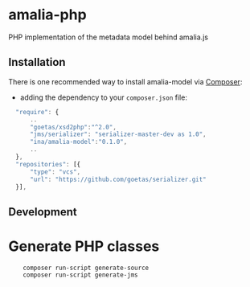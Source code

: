 # amalia-php

PHP implementation of the metadata model behind amalia.js

Installation
-----------
There is one recommended way to install amalia-model via [Composer](https://getcomposer.org/):

* adding the dependency to your ``composer.json`` file:

```js
  "require": {
      ..
      "goetas/xsd2php":"^2.0",
      "jms/serializer": "serializer-master-dev as 1.0",
      "ina/amalia-model":"0.1.0",
      ..
  },
  "repositories": [{
      "type": "vcs",
      "url": "https://github.com/goetas/serializer.git"
  }],
```


Development
-----

# Generate PHP classes 

```bach
    composer run-script generate-source
    composer run-script generate-jms
```

